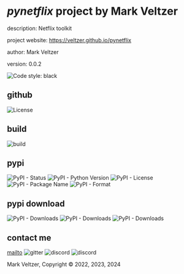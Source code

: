 # *pynetflix* project by Mark Veltzer

description: Netflix toolkit

project website: https://veltzer.github.io/pynetflix

author: Mark Veltzer

version: 0.0.2

![Code style: black](https://img.shields.io/badge/code%20style-black-000000.svg)

## github

![License](https://img.shields.io/github/license/veltzer/pynetflix)

## build

![build](https://github.com/veltzer/pynetflix/workflows/build/badge.svg)

## pypi

![PyPI - Status](https://img.shields.io/pypi/status/pynetflix)
![PyPI - Python Version](https://img.shields.io/pypi/pyversions/pynetflix)
![PyPI - License](https://img.shields.io/pypi/l/pynetflix)
![PyPI - Package Name](https://img.shields.io/pypi/v/pynetflix)
![PyPI - Format](https://img.shields.io/pypi/format/pynetflix)

## pypi download

![PyPI - Downloads](https://img.shields.io/pypi/dd/pynetflix)
![PyPI - Downloads](https://img.shields.io/pypi/dw/pynetflix)
![PyPI - Downloads](https://img.shields.io/pypi/dm/pynetflix)



## contact me
[mailto](mailto:mark.veltzer@gmail.com)
![gitter](https://img.shields.io/gitter/room/veltzer/mark.veltzer)
![discord](https://img.shields.io/discord/719336281624281119)
![discord](https://img.shields.io/discord/719336282194444302)

Mark Veltzer, Copyright © 2022, 2023, 2024
